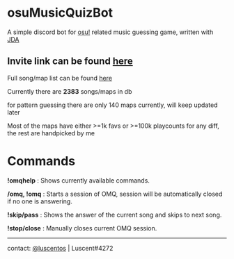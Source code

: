 # osuMusicQuizBot
A simple discord bot for [osu!](https://osu.ppy.sh/home) related music guessing game, written with [JDA](https://github.com/DV8FromTheWorld/JDA)

## Invite link can be found [here][inviteLink]

[inviteLink]: https://discord.com/oauth2/authorize?client_id=1001554643874222230&permissions=517547085632&scope=bot
Full song/map list can be found [here](https://paste.ee/p/rwGAT)

Currently there are **2383** songs/maps in db

for pattern guessing there are only 140 maps currently, will keep updated later

Most of the maps have either >=1k favs or >=100k playcounts for any diff, the rest are handpicked by me



# Commands
**!omqhelp** : Shows currently available commands.

**/omq, !omq** : Starts a session of OMQ, session will be automatically closed if no one is answering.

**!skip/pass** : Shows the answer of the current song and skips to next song.

**!stop/close** : Manually closes current OMQ session.



- - -

contact: [@luscentos](https://twitter.com/luscentos) | Luscent#4272
